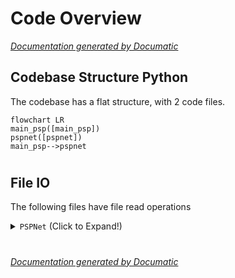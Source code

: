 # Code Overview

[_Documentation generated by Documatic_](https://www.documatic.com)

<!---Documatic-section-Codebase Structure Python-start--->
## Codebase Structure Python

The codebase has a flat structure, with 2 code files.

<!---Documatic-block-system_architecture-start--->
```mermaid
flowchart LR
main_psp([main_psp])
pspnet([pspnet])
main_psp-->pspnet
```
<!---Documatic-block-system_architecture-end--->

# #
<!---Documatic-section-Codebase Structure Python-end--->

<!---Documatic-section-File IO-start--->
## File IO

<!---Documatic-block-file_io-start--->
The following files have file read operations

<!---Documatic-block-PSPNet-start--->
<details>
	<summary><code>PSPNet</code> (Click to Expand!)</summary>

* PSPNet.main_psp: Inter-IIT-CSRE/The-Eye-in-the-Sky-dataset/gt/14.tif, Inter-IIT-CSRE/The-Eye-in-the-Sky-dataset/sat/14.tif
</details>
<!---Documatic-block-PSPNet-end--->
<!---Documatic-block-file_io-end--->

# #
<!---Documatic-section-File IO-end--->

[_Documentation generated by Documatic_](https://www.documatic.com)